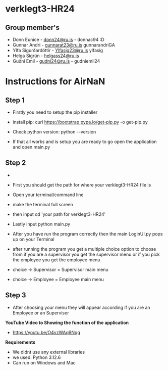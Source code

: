 # verklegt3-HR24

## Group member's
- Donn Eunice - 	donn24@ru.is -	 donnac94 :D 
- Gunnar Andri - 	gunnarat23@ru.is	 gunnarandriGA
- Ylfa Sigurðardóttir - Ylfasig23@ru.is	ylfasig
- Helga Sigrún - helgass24@ru.is
- Guðni Emil - gudni24@ru.is - gudniemil24 	

# Instructions for AirNaN

## Step 1 
- Firstly you need to setup the pip installer 

-  install pip: curl https://bootstrap.pypa.io/get-pip.py -o get-pip.py
- Check python version: python --version

- If that all works and is setup you are ready to go open the application and open main.py

## Step 2
- 
- First you should get the path for where your verklegt3-HR24 file is
- Open your terminal/command line
- make the terminal full screen
- then input cd 'your path for verklegt3-HR24'
- Lastly input python main.py
- After you have run the program correctly then the main LoginUI.py pops up on your Terminal
- after running the program you get a multiple choice option to choose from if you are a supervisor you get the supervisor menu or if you pick the employee you get the employee menu 

- choice -> Supervisor = Supervisor main menu 
- choice -> Employee = Employee main menu 

## Step 3 
- After choosing your menu they will appear according if you are an Employee or an Supervisor



**YouTube Video to Showing the function of the application**
- https://youtu.be/O4vzWAq9Nqg 

**Requirements**
- We didnt use any external libraries 
- we used: Python 3.12.6
- Can run on Windows and Mac 



